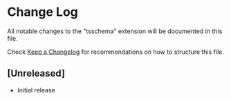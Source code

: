 # Change Log

All notable changes to the "tsschema" extension will be documented in this file.

Check [Keep a Changelog](http://keepachangelog.com/) for recommendations on how to structure this file.

## [Unreleased]

- Initial release
